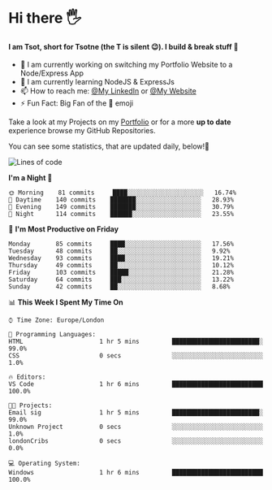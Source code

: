 # Hi there :raised_hand_with_fingers_splayed:
#### I am Tsot, short for Tsotne (the T is silent :wink:). I build & break stuff :space_invader:
- :telescope: I am currently working on switching my Portfolio Website to a Node/Express App
- :seedling: I am currently learning NodeJS & ExpressJs
- :mailbox: How to reach me: [@My LinkedIn](https://www.linkedin.com/in/tsotne-gvadzabia/) or [@My Website](https://tsotnegvadzabia.me/contact)
- :zap: Fun Fact: Big Fan of the :space_invader: emoji

Take a look at my Projects on my [Portfolio](https://tsotnegvadzabia.me/) or for a more **up to date** experience browse my GitHub Repositories.

You can see some statistics, that are updated daily, below!:space_invader:
<!--START_SECTION:waka-->
![Lines of code](https://img.shields.io/badge/From%20Hello%20World%20I%27ve%20Written-1.3%20million%20lines%20of%20code-blue)

**I'm a Night 🦉** 

```text
🌞 Morning    81 commits     ████░░░░░░░░░░░░░░░░░░░░░   16.74% 
🌆 Daytime    140 commits    ███████░░░░░░░░░░░░░░░░░░   28.93% 
🌃 Evening    149 commits    ███████░░░░░░░░░░░░░░░░░░   30.79% 
🌙 Night      114 commits    ██████░░░░░░░░░░░░░░░░░░░   23.55%

```
📅 **I'm Most Productive on Friday** 

```text
Monday       85 commits     ████░░░░░░░░░░░░░░░░░░░░░   17.56% 
Tuesday      48 commits     ██░░░░░░░░░░░░░░░░░░░░░░░   9.92% 
Wednesday    93 commits     ████░░░░░░░░░░░░░░░░░░░░░   19.21% 
Thursday     49 commits     ██░░░░░░░░░░░░░░░░░░░░░░░   10.12% 
Friday       103 commits    █████░░░░░░░░░░░░░░░░░░░░   21.28% 
Saturday     64 commits     ███░░░░░░░░░░░░░░░░░░░░░░   13.22% 
Sunday       42 commits     ██░░░░░░░░░░░░░░░░░░░░░░░   8.68%

```


📊 **This Week I Spent My Time On** 

```text
⌚︎ Time Zone: Europe/London

💬 Programming Languages: 
HTML                     1 hr 5 mins         ████████████████████████░   99.0% 
CSS                      0 secs              ░░░░░░░░░░░░░░░░░░░░░░░░░   1.0%

🔥 Editors: 
VS Code                  1 hr 6 mins         █████████████████████████   100.0%

🐱‍💻 Projects: 
Email sig                1 hr 5 mins         ████████████████████████░   99.0% 
Unknown Project          0 secs              ░░░░░░░░░░░░░░░░░░░░░░░░░   1.0% 
londonCribs              0 secs              ░░░░░░░░░░░░░░░░░░░░░░░░░   0.0%

💻 Operating System: 
Windows                  1 hr 6 mins         █████████████████████████   100.0%

```


<!--END_SECTION:waka-->
